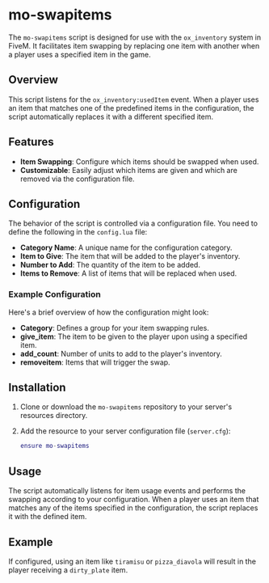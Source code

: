 # mo-swapitems

The `mo-swapitems` script is designed for use with the `ox_inventory` system in FiveM. It facilitates item swapping by replacing one item with another when a player uses a specified item in the game.

## Overview

This script listens for the `ox_inventory:usedItem` event. When a player uses an item that matches one of the predefined items in the configuration, the script automatically replaces it with a different specified item.

## Features

- **Item Swapping**: Configure which items should be swapped when used.
- **Customizable**: Easily adjust which items are given and which are removed via the configuration file.

## Configuration

The behavior of the script is controlled via a configuration file. You need to define the following in the `config.lua` file:

- **Category Name**: A unique name for the configuration category.
- **Item to Give**: The item that will be added to the player's inventory.
- **Number to Add**: The quantity of the item to be added.
- **Items to Remove**: A list of items that will be replaced when used.

### Example Configuration

Here's a brief overview of how the configuration might look:

- **Category**: Defines a group for your item swapping rules.
- **give_item**: The item to be given to the player upon using a specified item.
- **add_count**: Number of units to add to the player's inventory.
- **removeitem**: Items that will trigger the swap.

## Installation

1. Clone or download the `mo-swapitems` repository to your server's resources directory.
2. Add the resource to your server configuration file (`server.cfg`):

    ```lua
    ensure mo-swapitems
    ```

## Usage

The script automatically listens for item usage events and performs the swapping according to your configuration. When a player uses an item that matches any of the items specified in the configuration, the script replaces it with the defined item.

## Example

If configured, using an item like `tiramisu` or `pizza_diavola` will result in the player receiving a `dirty_plate` item.



